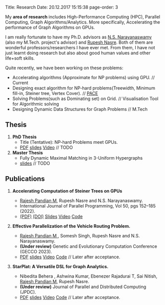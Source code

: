 Title: Research
Date: 20.12.2017 15:15:38
page-order: 3

My **area of research** includes High-Performance Computing (HPC), Parallel Computing, Graph Algorithms/Analytics. More specifically, Accelerating the performance of Graph Algorithms on GPUs.

I am really fortunate to have my Ph.D. advisors as [N.S. Narayanaswamy][1] (also my M.Tech. project's advisor) and [Rupesh Nasre][3].
Both of them are wonderful professors/researchers I have ever met. From them, I have not just learnt doing research but also about good human values and other life+soft skills.


Quite recently, we have been working on these problems:

- Accelerating algorithms (Approximate for NP problems) using GPU. // Current
- Designing exact algorithm for NP-hard problems(Treewidth, Minimum fill-in, Steiner tree, Vertex Cover). // [PACE][2]
- Solving Problems(such as Dominating set) on Grid.  // Visualisation Tool for Algorithmic solving
- Designing Dynamic Data Structures for Graph Problems // M.Tech

## Thesis
1. **PhD Thesis**
    - Title (Tentative): NP-hard Problems meet GPUs.
    - [PDF](#) [slides](#) [Video](#)  // TODO 
2. **Master Thesis**
    - Fully Dynamic Maximal Matching in 3-Uniform Hypergraphs
    - [slides](#)  // TODO 
        
## Publications

1. **Accelerating Computation of Steiner Trees on GPUs**
    - <u>Rajesh Pandian M</u>, Rupesh Nasre and N.S. Narayanaswamy.
    - International Journal of Parallel Programming, Vol 50, pgs 152–185 (2022). 
    - [(PDF)][4] [(DOI)][5] [Slides]({static}/pdfs/sem2-v4.pdf) [Video](https://youtu.be/BIecDhPdWaQ) [Code](https://doi.org/10.5281/zenodo.4477087) 

2. **Effective Parallelization of the Vehicle Routing Problem.**
    - <u>Rajesh Pandian M </u>, Somesh Singh, Rupesh Nasre and N.S. Narayanaswamy.
    - **(Under review)** Genetic and Evolutionary Computation Conference (GECCO 2023).
    - [PDF](#) [slides](#) [Video](#)  [Code](#) // Later after acceptance.

3.  **StarPlat: A Versatile DSL for Graph Analytics.**
    - Nibedita Behera , Ashwina Kumar, Ebenezer Rajadurai T, Sai Nitish, <u>Rajesh Pandian M</u>, Rupesh Nasre.
    - **(Under review)** Journal of Parallel and Distributed Computing (JPDC).  
    - [PDF](#) [slides](#) [Video](#)  [Code](#) // Later after acceptance.
    
[1]: http://www.cse.iitm.ac.in/~swamy/
[2]: https://pacechallenge.org
[3]: http://www.cse.iitm.ac.in/~rupesh/
[4]: https://rdcu.be/cCa9K
[5]: https://doi.org/10.1007/s10766-021-00723-0


